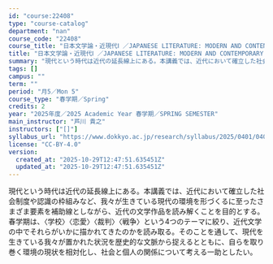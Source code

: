 ```yaml
---
id: "course:22408"
type: "course-catalog"
department: "nan"
course_code: "22408"
course_title: "日本文学論・近現代Ⅰ ／JAPANESE LITERATURE: MODERN AND CONTEMPORARY Ⅰ"
title: "日本文学論・近現代Ⅰ ／JAPANESE LITERATURE: MODERN AND CONTEMPORARY Ⅰ"
summary: "現代という時代は近代の延長線上にある。本講義では、近代において確立した社会制度や認識の枠組みなど、我々が生きている現代の環境を形づくるに至ったさまざま要素を補助線としながら、近代の文学作品を読み解くことを目的とする。 春学期は、〈学校〉〈恋…"
tags: []
campus: ""
term: ""
period: "月5／Mon 5"
course_type: "春学期／Spring"
credits: 2
year: "2025年度／2025 Academic Year 春学期／SPRING SEMESTER"
main_instructor: "芦川 貴之"
instructors: ["[]"]
syllabus_url: "https://www.dokkyo.ac.jp/research/syllabus/2025/0401/0401_22408_ja_JP.html"
license: "CC-BY-4.0"
version:
  created_at: "2025-10-29T12:47:51.635451Z"
  updated_at: "2025-10-29T12:47:51.635451Z"
---
```

現代という時代は近代の延長線上にある。本講義では、近代において確立した社会制度や認識の枠組みなど、我々が生きている現代の環境を形づくるに至ったさまざま要素を補助線としながら、近代の文学作品を読み解くことを目的とする。 春学期は、〈学校〉〈恋愛〉〈裁判〉〈戦争〉という4つのテーマに絞り、近代文学の中でそれらがいかに描かれてきたのかを読み取る。そのことを通して、現代を生きている我々が置かれた状況を歴史的な文脈から捉えるとともに、自らを取り巻く環境の現状を相対化し、社会と個人の関係について考える一助としたい。
